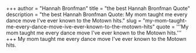 +++
author = "Hannah Bronfman"
title = "the best Hannah Bronfman Quote"
description = "the best Hannah Bronfman Quote: My mom taught me every dance move I've ever known to the Motown hits."
slug = "my-mom-taught-me-every-dance-move-ive-ever-known-to-the-motown-hits"
quote = '''My mom taught me every dance move I've ever known to the Motown hits.'''
+++
My mom taught me every dance move I've ever known to the Motown hits.
